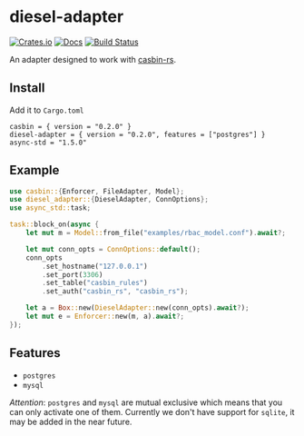 # diesel-adapter

[![Crates.io](https://img.shields.io/crates/v/diesel-adapter.svg)](https://crates.io/crates/diesel-adapter)
[![Docs](https://docs.rs/diesel-adapter/badge.svg)](https://docs.rs/diesel-adapter)
[![Build Status](https://travis-ci.org/casbin-rs/diesel-adapter.svg?branch=master)](https://travis-ci.org/casbin-rs/diesel-adapter)

An adapter designed to work with [casbin-rs](https://github.com/casbin/casbin-rs).


## Install

Add it to `Cargo.toml`

```
casbin = { version = "0.2.0" }
diesel-adapter = { version = "0.2.0", features = ["postgres"] }
async-std = "1.5.0"
```


## Example

```rust
use casbin::{Enforcer, FileAdapter, Model};
use diesel_adapter::{DieselAdapter, ConnOptions};
use async_std::task;

task::block_on(async {
    let mut m = Model::from_file("examples/rbac_model.conf").await?;

    let mut conn_opts = ConnOptions::default();
    conn_opts
        .set_hostname("127.0.0.1")
        .set_port(3306)
        .set_table("casbin_rules")
        .set_auth("casbin_rs", "casbin_rs");

    let a = Box::new(DieselAdapter::new(conn_opts).await?);
    let mut e = Enforcer::new(m, a).await?;
});
```

## Features

- `postgres`
- `mysql`

*Attention*: `postgres` and `mysql` are mutual exclusive which means that you can only activate one of them. Currently we don't have support for `sqlite`, it may be added in the near future.
